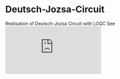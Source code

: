 # Deutsch-Jozsa-Circuit
Realisation of Deutsch-Jozsa Circuit with LOQC
See ![Report](https://github.com/PhotonicQuantumComputing/Deutsch-Jozsa-Circuit/blob/main/Realisation%20of%20Optical%20Deutsch-Jozsa%20Circuit%20with%20LOQC.pdf)
